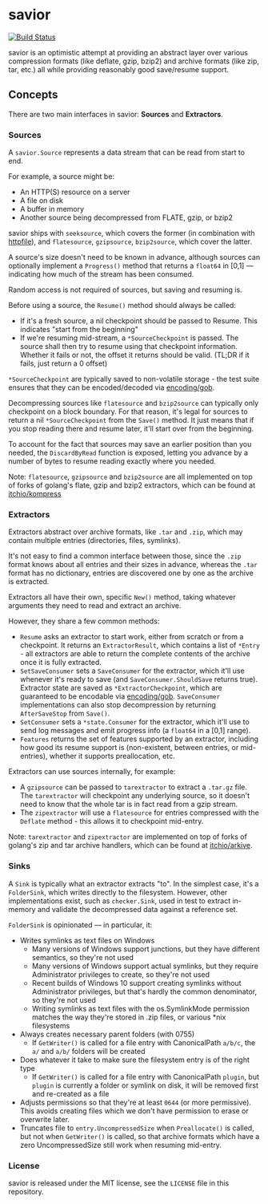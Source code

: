 # savior

[![Build Status](https://travis-ci.org/itchio/savior.svg?branch=master)](https://travis-ci.org/itchio/savior)

savior is an optimistic attempt at providing an abstract layer over
various compression formats (like deflate, gzip, bzip2) and archive formats (like zip, tar, etc.)
all while providing reasonably good save/resume support.

## Concepts

There are two main interfaces in savior: **Sources** and **Extractors**.

### Sources

A `savior.Source` represents a data stream that can be read from start to end.

For example, a source might be:

  * An HTTP(S) resource on a server
  * A file on disk
  * A buffer in memory
  * Another source being decompressed from FLATE, gzip, or bzip2

savior ships with `seeksource`, which covers the former (in combination with
[httpfile](https://godoc.org/github.com/itchio/httpkit/httpfile)), and
`flatesource`, `gzipsource`, `bzip2source`, which cover the latter.

A source's size doesn't need to be known in advance, although sources can optionally
implement a `Progress()` method that returns a `float64` in [0,1] — indicating how
much of the stream has been consumed.

Random access is not required of sources, but saving and resuming is.

Before using a source, the `Resume()` method should always be called:

  * If it's a fresh source, a nil checkpoint should be passed to Resume. This
  indicates "start from the beginning"
  * If we're resuming mid-stream, a `*SourceCheckpoint` is passed. The source
  shall then try to resume using that checkpoint information. Whether it fails
  or not, the offset it returns should be valid. (TL;DR if it fails, just return a 0 offset)

`*SourceCheckpoint` are typically saved to non-volatile storage - the test suite
ensures that they can be encoded/decoded via [encoding/gob](https://godoc.org/encoding/gob).

Decompressing sources like `flatesource` and `bzip2source` can typically only checkpoint
on a block boundary. For that reason, it's legal for sources to return a nil `*SourceCheckpoint`
from the `Save()` method. It just means that if you stop reading there and resume later, it'll
start over from the beginning.

To account for the fact that sources may save an earlier position than you needed, the
`DiscardByRead` function is exposed, letting you advance by a number of bytes to resume
reading exactly where you needed.

Note: `flatesource`, `gzipsource` and `bzip2source` are all implemented on top of forks
of golang's flate, gzip and bzip2 extractors, which can be found at [itchio/kompress](https://github.com/itchio/kompress)

### Extractors

Extractors abstract over archive formats, like `.tar` and `.zip`, which may contain
multiple entries (directories, files, symlinks).

It's not easy to find a common interface between those, since the `.zip` format
knows about all entries and their sizes in advance, whereas the `.tar` format has
no dictionary, entries are discovered one by one as the archive is extracted.

Extractors all have their own, specific `New()` method, taking whatever arguments they
need to read and extract an archive.

However, they share a few common methods:

  * `Resume` asks an extractor to start work, either from scratch or from a checkpoint.
    It returns an `ExtractorResult`, which contains a list of `*Entry` - all extractors
    are able to return the complete contents of the archive once it is fully extracted.
  * `SetSaveConsumer` sets a `SaveConsumer` for the extractor, which it'll use whenever
    it's ready to save (and `SaveConsumer.ShouldSave` returns true). Extractor state are
    saved as `*ExtractorCheckpoint`, which are guaranteed to be encodable via
    [encoding/gob](https://godoc.org/encoding/gob). `SaveConsumer` implementations can also
    stop decompression by returning `AfterSaveStop` from `Save()`.
  * `SetConsumer` sets a `*state.Consumer` for the extractor, which it'll use to send
    log messages and emit progress info (a `float64` in a [0,1] range).
  * `Features` returns the set of features supported by an extractor, including how
    good its resume support is (non-existent, between entries, or mid-entries), whether
    it supports preallocation, etc.

Extractors can use sources internally, for example:

  * A `gzipsource` can be passed to `tarextractor` to extract a `.tar.gz` file. The
    `tarextractor` will checkpoint any underlying source, so it doesn't need to know
    that the whole tar is in fact read from a gzip stream.
  * The `zipextractor` will use a `flatesource` for entries compressed with the `Deflate`
    method - this allows it to checkpoint mid-entry.

Note: `tarextractor` and `zipextractor` are implemented on top of forks of golang's
zip and tar archive handlers, which can be found at [itchio/arkive](https://github.com/itchio/arkive).

### Sinks

A `Sink` is typically what an extractor extracts "to". In the simplest case, it's a
`FolderSink`, which writes directly to the filesystem. However, other implementations
exist, such as `checker.Sink`, used in test to extract in-memory and validate the decompressed
data against a reference set.

`FolderSink` is opinionated — in particular, it:

  * Writes symlinks as text files on Windows
    * Many versions of Windows support junctions, but they have different semantics, so
      they're not used
    * Many versions of Windows support actual symlinks, but they require Administrator
      privileges to create, so they're not used
    * Recent builds of Windows 10 support creating symlinks without Administrator privileges,
      but that's hardly the common denominator, so they're not used
    * Writing symlinks as text files with the os.SymlinkMode permission matches the way
      they're stored in .zip files, or various *nix filesystems
  * Always creates necessary parent folders (with 0755)
    * If `GetWriter()` is called for a file entry with CanonicalPath `a/b/c`,
    the `a/` and `a/b/` folders will be created
  * Does whatever it take to make sure the filesystem entry is of the right type
    * If `GetWriter()` is called for a file entry with CanonicalPath `plugin`,
    but `plugin` is currently a folder or symlink on disk, it will be removed
    first and re-created as a file
  * Adjusts permissions so that they're at least `0644` (or more permissive).
    This avoids creating files which we don't have permission to erase or overwrite later.
  * Truncates file to `entry.UncompressedSize` when `Preallocate()` is called, but not when
    `GetWriter()` is called, so that archive formats which have a zero UncompressedSize still
    work when resuming mid-entry.

### License

savior is released under the MIT license, see the `LICENSE` file in this repository.

